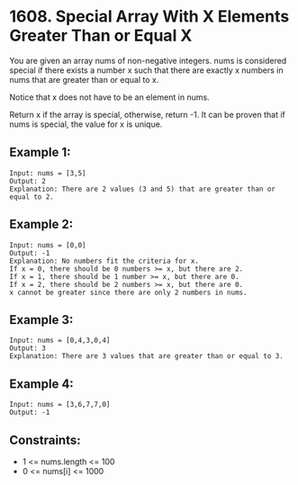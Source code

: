 # 1608. Special Array With X Elements Greater Than or Equal X

You are given an array nums of non-negative integers. nums is considered special if there exists a number x such that there are exactly x numbers in nums that are greater than or equal to x.

Notice that x does not have to be an element in nums.

Return x if the array is special, otherwise, return -1. It can be proven that if nums is special, the value for x is unique.

## Example 1:

```
Input: nums = [3,5]
Output: 2
Explanation: There are 2 values (3 and 5) that are greater than or equal to 2.
```

## Example 2:

```
Input: nums = [0,0]
Output: -1
Explanation: No numbers fit the criteria for x.
If x = 0, there should be 0 numbers >= x, but there are 2.
If x = 1, there should be 1 number >= x, but there are 0.
If x = 2, there should be 2 numbers >= x, but there are 0.
x cannot be greater since there are only 2 numbers in nums.
```

## Example 3:

```
Input: nums = [0,4,3,0,4]
Output: 3
Explanation: There are 3 values that are greater than or equal to 3.
```

## Example 4:

```
Input: nums = [3,6,7,7,0]
Output: -1
```

## Constraints:

* 1 <= nums.length <= 100
* 0 <= nums[i] <= 1000
